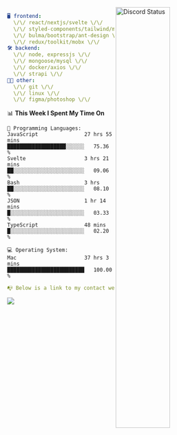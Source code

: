 
<a href="https://discord.com/users/279302975371870218" target="_blank">
    <img width="50%" align="right" alt="Discord Status" src="https://lanyard.cnrad.dev/api/279302975371870218?bg=161B22&borderRadius=5px%205px%200%200&hideTimestamp=true&idleMessage=Just%20chillin%27%20at%20the%20moment&animated=true">
</a>

```yaml
🖥️ frontend: 
  \/\/ react/nextjs/svelte \/\/
  \/\/ styled-components/tailwind/mui/
  \/\/ bulma/bootstrap/ant-design \/\/
  \/\/ redux/toolkit/mobx \/\/
🛠 backend: 
  \/\/ node, expressjs \/\/
  \/\/ mongoose/mysql \/\/
  \/\/ docker/axios \/\/
  \/\/ strapi \/\/
👨‍💻 other: 
  \/\/ git \/\/ 
  \/\/ linux \/\/
  \/\/ figma/photoshop \/\/
```
<!--START_SECTION:waka-->
📊 **This Week I Spent My Time On** 

```text
💬 Programming Languages: 
JavaScript               27 hrs 55 mins      ███████████████████░░░░░░   75.36 % 
Svelte                   3 hrs 21 mins       ██░░░░░░░░░░░░░░░░░░░░░░░   09.06 % 
Bash                     3 hrs               ██░░░░░░░░░░░░░░░░░░░░░░░   08.10 % 
JSON                     1 hr 14 mins        █░░░░░░░░░░░░░░░░░░░░░░░░   03.33 % 
TypeScript               48 mins             █░░░░░░░░░░░░░░░░░░░░░░░░   02.20 % 

💻 Operating System: 
Mac                      37 hrs 3 mins       █████████████████████████   100.00 % 
```


<!--END_SECTION:waka-->
```yaml
📭 Below is a link to my contact website 
```
<a href="https://mxns.xyz" target="_black"> <img src="https://img.shields.io/badge/website-161B22?style=for-the-badge&logo=About.me&logoColor=white"></img> <a/>
